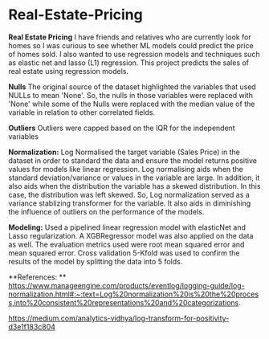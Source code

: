 # Real-Estate-Pricing
**Real Estate Pricing**
I have friends and relatives who are currently look for homes so I was curious to see whether ML models could predict the price of homes sold. I also wanted to use regression models and techniques such as elastic net and lasso (L1) regression.
This project predicts the sales of real estate using regression models. 

**Nulls**
The original source of the dataset highlighted the variables that used NULLs to mean 'None'.
So, the nulls in those variables were replaced with 'None' while some of the Nulls were replaced with the median value of the variable in relation to other correlated fields.

**Outliers**
Outliers were capped based on the IQR for the independent variables

**Normalization:**
Log Normalised the target variable (Sales Price) in the dataset in order to standard the data and ensure the model returns positive values for models like linear regression. Log normalising aids when the standard deviation/variance or values in the variable are large. In addition, it also aids when the distribution the variable has a skewed distribution. In this case, the distribution was left skewed. So, Log normalization served as a variance stablizing transformer for the variable. It also aids in diminishing the influence of outliers on the performance of the models. 

**Modeling:**
Used a pipelined linear regression model with elasticNet and Lasso regularization. A XGBRegressor model was also applied on the data as well. The evaluation metrics used were root mean squared error and mean squared error. Cross validation 5-Kfold was used to confirm the results of the model by splitting the data into 5 folds.

**References: **
https://www.manageengine.com/products/eventlog/logging-guide/log-normalization.html#:~:text=Log%20normalization%20is%20the%20process,into%20consistent%20representations%20and%20categorizations.

https://medium.com/analytics-vidhya/log-transform-for-positivity-d3e1f183c804

